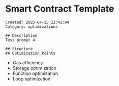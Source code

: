 # Smart Contract Template
    Created: 2025-04-15 22:41:04
    Category: optimizations

    ## Description
    Test prompt 4

    ## Structure
    ## Optimization Points
- Gas efficiency
- Storage optimization
- Function optimization
- Loop optimization

